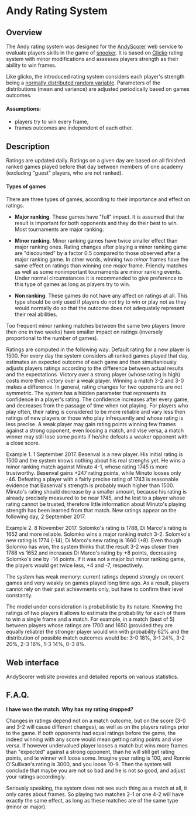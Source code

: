 # Andy Rating System

## Overview

The Andy rating system was designed for the [AndyScorer](http://snooker.andyscorer.org) web service to evaluate players skills in the game of [snooker](en.wikipedia.org/wiki/Snooker). It is based on [Glicko](http://www.glicko.net/glicko.html) rating system with minor modifications and assesses players strength as their ability to win frames.

Like glicko, the introduced rating system considers each player's strength being a [normally distributed random variable](en.wikipedia.org/wiki/Normal_distribution). Parameters of the distributions (mean and variance) are adjusted periodically based on games outcomes.

#### Assumptions:
* players try to win every frame,
* frames outcomes are independent of each other.

## Description

Ratings are updated daily. Ratings on a given day are based on all finished ranked games played before that day between members of one academy (excluding "guest" players, who are not ranked).

#### Types of games

There are three types of games, according to their importance and effect on ratings.

* **Major ranking**. These games have "full" impact. It is assumed that the result is important for both opponents and they do their best to win. Most tournaments are major ranking.

* **Minor ranking**. Minor ranking games have twice smaller effect than major ranking ones. Rating changes after playing a minor ranking game are "discounted" by a factor 0.5 compared to those observed after a major ranking game. In other words, winning two *minor* frames have the same effect on ratings than winning one *major* frame.
Friendly matches as well as some nonimportant tournaments are minor ranking events. Under normal circumstances it is recommended to give preference to this type of games as long as players try to win.

* **Non ranking**. These games do not have any affect on ratings at all. This type should be only used if players do not try to win or play not as they would normally do so that the outcome does not adequately represent their real abilities.

Too frequent minor ranking matches between the same two players (more then one in two weeks) have smaller impact on ratings (inversely proportional to the number of games).

Ratings are computed in the following way:
Default rating for a new player is 1500.
For every day the system considers all ranked games played that day, estimates an expected outcome of each game and then simultaniously adjusts players ratings according to the difference between actual results and the expectations. Victory over a strong player (whose rating is high) costs more then victory over a weak player. Winning a match 3-2 and 3-0 makes a difference.
In general, rating changes for two opponents are not symmetric. The system has a hidden parameter that represents its confidence in a player's rating. The confidence increases after every game, and decreases from the passage of time when not playing. For players who play often, their rating is considered to be more reliable and vary less then ratings of new players or those who play infrequently and whose rating is less precise.
A weak player may gain rating points winning few frames against a strong opponent, even loosing a match, and vise versa, a match winner may still lose some points if he/she defeats a weaker opponent with a close score.

Example 1. 1 September 2017. Besenval is a new player. His initial rating is 1500 and the system knows nothing about his real strenghs yet. He wins a minor ranking match against Minuto 4-1, whose rating 1745 is more trustworthy. Besenval gains +247 rating points, while Minuto looses only -46. Defeating a player with a fairly precise rating of 1743 is reasonable evidence that Basenval's strength is probably much higher than 1500. Minuto's rating should decrease by a smaller amount, because his rating is already precisely measured to be near 1745, and he lost to a player whose rating cannot be trusted, therefore little information about Minuto's playing strength has been learned from that match. New ratings appear on the following day, 2 September 2017.

Example 2. 8 November 2017. Solomko's rating is 1788, Di Marco's rating is 1652 and more reliable. Solomko wins a major ranking match 3-2. Solomko's new rating is 1774 (-14), Di Marco's new rating is 1660 (+8). Even though Solomko has won, the system thinks that the result 3-2 was closer then 1788 vs 1652 and increases Di Marco's rating by +8 points, decreasing Solomko's one by -14 points. If it was not a major but minor ranking game, the players would get twice less, +4 and -7, respectively.


The system has weak memory: current ratings depend strongly on recent games and very weakly on games played long time ago. As a result, players cannot rely on their past achievments only, but have to confirm their level constantly.

The model under consideration is probabilistic by its nature. Knowing the ratings of two players it allows to estimate the probability for each of them to win a single frame and a match. For example, in a match (best of 5) between players whose ratings are 1700 and 1650 (provided they are equally reliable) the stronger player would win with probability 62% and the distribution of possible match outcomes would be: 3-0 18%, 3-1 24%, 3-2 20%, 2-3 16%, 1-3 14%, 0-3 8%.


## Web interface

AndyScorer website provides and detailed reports on various statistics.


## F.A.Q.

**I have won the match. Why has my rating dropped?**

Changes in ratings depend not on a match outcome, but on the score (3-0 and 3-2 will cause different changes), as well as on the players ratings prior to the game. If both opponents had equal ratings before the game, the indeed winning with any score would mean getting rating points and vise versa. If however undervalued player looses a match but wins more frames than "expected" against a strong opponent, than he will still get rating points, and te winner will loose some.
Imagine your rating is 100, and Ronnie O'Sullivan's rating is 3000, and you loose 10-9. Then the system will conclude that maybe you are not so bad and he is not so good, and adjust your ratings accordingly.

Seriously speaking, the system does not see such thing as a match at all, it only cares about frames. So playing two matches 2-1 or one 4-2 will have exactly the same effect, as long as these matches are of the same type (minor or major).
